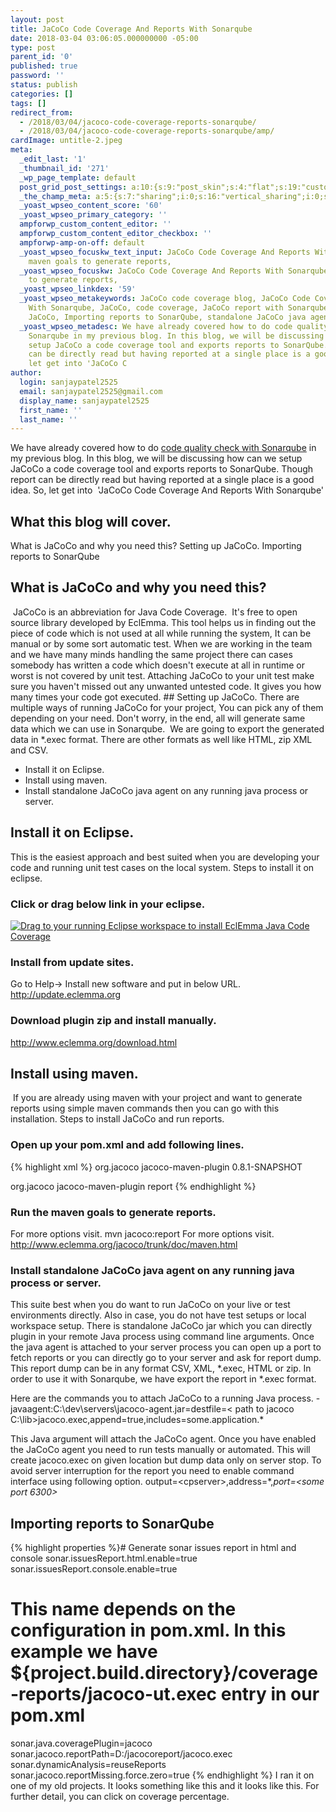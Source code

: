 ```yaml
---
layout: post
title: JaCoCo Code Coverage And Reports With Sonarqube
date: 2018-03-04 03:06:05.000000000 -05:00
type: post
parent_id: '0'
published: true
password: ''
status: publish
categories: []
tags: []
redirect_from:
  - /2018/03/04/jacoco-code-coverage-reports-sonarqube/
  - /2018/03/04/jacoco-code-coverage-reports-sonarqube/amp/
cardImage: untitle-2.jpeg
meta:
  _edit_last: '1'
  _thumbnail_id: '271'
  _wp_page_template: default
  post_grid_post_settings: a:10:{s:9:"post_skin";s:4:"flat";s:19:"custom_thumb_source";s:91:"http://abyte.stream/wp-content/plugins/post-grid/assets/frontend/css/images/placeholder.png";s:17:"font_awesome_icon";s:0:"";s:23:"font_awesome_icon_color";s:7:"#737272";s:22:"font_awesome_icon_size";s:4:"50px";s:17:"custom_youtube_id";s:0:"";s:15:"custom_vimeo_id";s:0:"";s:21:"custom_dailymotion_id";s:0:"";s:14:"custom_mp3_url";s:0:"";s:20:"custom_soundcloud_id";s:0:"";}
  _the_champ_meta: a:5:{s:7:"sharing";i:0;s:16:"vertical_sharing";i:0;s:7:"counter";i:0;s:16:"vertical_counter";i:0;s:11:"fb_comments";i:0;}
  _yoast_wpseo_content_score: '60'
  _yoast_wpseo_primary_category: ''
  ampforwp_custom_content_editor: ''
  ampforwp_custom_content_editor_checkbox: ''
  ampforwp-amp-on-off: default
  _yoast_wpseo_focuskw_text_input: JaCoCo Code Coverage And Reports With Sonarqube,
    maven goals to generate reports,
  _yoast_wpseo_focuskw: JaCoCo Code Coverage And Reports With Sonarqube, maven goals
    to generate reports,
  _yoast_wpseo_linkdex: '59'
  _yoast_wpseo_metakeywords: JaCoCo code coverage blog, JaCoCo Code Coverage And Reports
    With Sonarqube, JaCoCo, code coverage, JaCoCo report with Sonarqube, Setting up
    JaCoCo, Importing reports to SonarQube, standalone JaCoCo java agent,
  _yoast_wpseo_metadesc: We have already covered how to do code quality check with
    Sonarqube in my previous blog. In this blog, we will be discussing how can we
    setup JaCoCo a code coverage tool and exports reports to SonarQube. Though report
    can be directly read but having reported at a single place is a good idea. So,
    let get into 'JaCoCo C
author:
  login: sanjaypatel2525
  email: sanjaypatel2525@gmail.com
  display_name: sanjaypatel2525
  first_name: ''
  last_name: ''
---
```

We have already covered how to do <a href="http://abyte.stream/2018/02/22/code-quality-analysis-sonar/">code quality check with Sonarqube</a> in my previous blog. In this blog, we will be discussing how can we setup JaCoCo a code coverage tool and exports reports to SonarQube. Though report can be directly read but having reported at a single place is a good idea. So, let get into  'JaCoCo Code Coverage And Reports With Sonarqube'
## What this blog will cover.

What is JaCoCo and why you need this?
Setting up JaCoCo.
Importing reports to SonarQube

## What is JaCoCo and why you need this?
<img class="alignnone size-full wp-image-274 " src="{{ site.baseurl }}/assets/img_5a9b6290e8d26.png" alt="" />
JaCoCo is an abbreviation for Java Code Coverage.  It's free to open source library developed by EclEmma. This tool helps us in finding out the piece of code which is not used at all while running the system, It can be manual or by some sort automatic test. When we are working in the team and we have many minds handling the same project there can cases somebody has written a code which doesn't execute at all in runtime or worst is not covered by unit test. Attaching JaCoCo to your unit test make sure you haven't missed out any unwanted untested code. It gives you how many times your code got executed.
## Setting up JaCoCo.
There are multiple ways of running JaCoCo for your project, You can pick any of them depending on your need. Don't worry, in the end, all will generate same data which we can use in Sonarqube.  We are going to export the generated data in *.exec format. There are other formats as well like HTML, zip XML and CSV.

* Install it on Eclipse.
* Install using maven.
* Install standalone JaCoCo java agent on any running java process or server.

## Install it on Eclipse.
This is the easiest approach and best suited when you are developing your code and running unit test cases on the local system.
Steps to install it on eclipse.


### Click or drag below link in your eclipse.
<a title="Drag to your running Eclipse workspace to install EclEmma Java Code Coverage" href="http://marketplace.eclipse.org/marketplace-client-intro?mpc_install=264">
<img style="vertical-align: text-bottom; border: 0px solid black;" src="{{ site.baseurl }}/assets/btn-install.png" alt="Drag to your running Eclipse workspace to install EclEmma Java Code Coverage" />
</a>

### Install from update sites.
Go to Help-> Install new software and put in below URL.
http://update.eclemma.org<img class="alignnone size-full wp-image-269" src="{{ site.baseurl }}/assets/img_5a9b149e3295e.png" alt="" />

### Download plugin zip and install manually.
<a href="http://www.eclemma.org/download.html" rel="nofollow">http://www.eclemma.org/download.html</a>

## Install using maven.
<img class="alignnone size-full wp-image-273 " src="{{ site.baseurl }}/assets/img_5a9b625756041.png" alt="" />
If you are already using maven with your project and want to generate reports using simple maven commands then you can go with this installation.
Steps to install JaCoCo and run reports.


### Open up your pom.xml and add following lines.
{% highlight xml %}
 <groupId>org.jacoco</groupId>
 <artifactId>jacoco-maven-plugin</artifactId>
 <version>0.8.1-SNAPSHOT</version>
</plugin>


 <reporting>
 
 
 <groupId>org.jacoco</groupId>
 <artifactId>jacoco-maven-plugin</artifactId>
 <reportSets>
 <reportSet>
 <reports>
 <report>report</report>
 </reports>
 </reportSet>
 </reportSets>
 </plugin>
 </plugins>
 </reporting>
</project>
{% endhighlight %}


### Run the maven goals to generate reports.
For more options visit.
mvn jacoco:report
For more options visit.
<a href="http://www.eclemma.org/jacoco/trunk/doc/maven.html" rel="nofollow noopener">http://www.eclemma.org/jacoco/trunk/doc/maven.html</a>

### Install standalone JaCoCo java agent on any running java process or server.
This suite best when you do want to run JaCoCo on your live or test environments directly. Also in case, you do not have test setups or local workspace setup. There is standalone JaCoCo jar which you can directly plugin in your remote Java process using command line arguments. Once the java agent is attached to your server process you can open up a port to fetch reports or you can directly go to your server and ask for report dump. This report dump can be in any format CSV, XML, *.exec, HTML or zip. In order to use it with Sonarqube, we have export the report in *.exec format.

Here are the commands you to attach JaCoCo to a running Java process.
-javaagent:C:\dev\servers\jacoco-agent.jar=destfile=< path to jacoco C:\lib\>jacoco.exec,append=true,includes=some.application.*

This Java argument will attach the JaCoCo agent. Once you have enabled the JaCoCo agent you need to run tests manually or automated. This will create jacoco.exec on given location but dump data only on server stop. To avoid server interruption for the report you need to enable command interface using following option.
output=&lt;cpserver&gt;,address=*,<em>port=<some port 6300></em>
## Importing reports to SonarQube
{% highlight properties %}# Generate sonar issues report in html and console
sonar.issuesReport.html.enable=true
sonar.issuesReport.console.enable=true

# This name depends on the configuration in pom.xml. In this example we have ${project.build.directory}/coverage-reports/jacoco-ut.exec entry in our pom.xml
sonar.java.coveragePlugin=jacoco
sonar.jacoco.reportPath=D:/jacocoreport/jacoco.exec
sonar.dynamicAnalysis=reuseReports
sonar.jacoco.reportMissing.force.zero=true
{% endhighlight %}
I ran it on one of my old projects. It looks something like this and it looks like this. For further detail, you can click on coverage percentage.<img class="alignnone size-full wp-image-270" src="{{ site.baseurl }}/assets/img_5a9b5a7882daa.png" alt="" />
